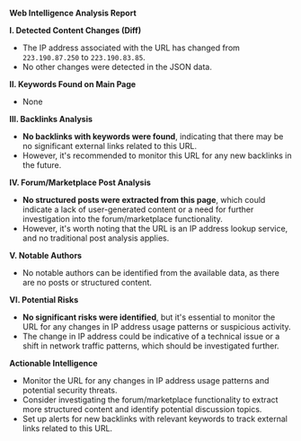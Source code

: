 **Web Intelligence Analysis Report**

**I. Detected Content Changes (Diff)**

* The IP address associated with the URL has changed from `223.190.87.250` to `223.190.83.85`.
* No other changes were detected in the JSON data.

**II. Keywords Found on Main Page**

* None

**III. Backlinks Analysis**

* **No backlinks with keywords were found**, indicating that there may be no significant external links related to this URL.
* However, it's recommended to monitor this URL for any new backlinks in the future.

**IV. Forum/Marketplace Post Analysis**

* **No structured posts were extracted from this page**, which could indicate a lack of user-generated content or a need for further investigation into the forum/marketplace functionality.
* However, it's worth noting that the URL is an IP address lookup service, and no traditional post analysis applies.

**V. Notable Authors**

* No notable authors can be identified from the available data, as there are no posts or structured content.

**VI. Potential Risks**

* **No significant risks were identified**, but it's essential to monitor the URL for any changes in IP address usage patterns or suspicious activity.
* The change in IP address could be indicative of a technical issue or a shift in network traffic patterns, which should be investigated further.

**Actionable Intelligence**

* Monitor the URL for any changes in IP address usage patterns and potential security threats.
* Consider investigating the forum/marketplace functionality to extract more structured content and identify potential discussion topics.
* Set up alerts for new backlinks with relevant keywords to track external links related to this URL.